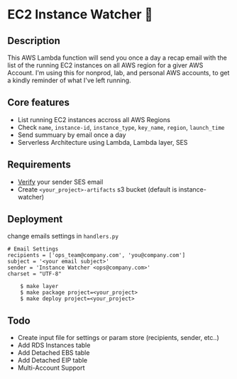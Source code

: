 # EC2 Instance Watcher :eyes:

## Description

This AWS Lambda function will send you once a day a recap email with the list of the running EC2 instances on all AWS region for a giver AWS Account.
I'm using this for nonprod, lab, and personal AWS accounts, to get a kindly reminder of what I've left running.

## Core features

* List running EC2 instances accross all AWS Regions
* Check `name`, `instance-id`, `instance_type`, `key_name`, `region`, `launch_time`
* Send summuary by email once a day
* Serverless Architecture using Lambda, Lambda layer, SES

## Requirements

* [Verify](https://docs.aws.amazon.com/ses/latest/DeveloperGuide/verify-email-addresses-procedure.html) your sender SES email
* Create `<your_project>-artifacts` s3 bucket (default is instance-watcher)

## Deployment

change emails settings in `handlers.py`

```
# Email Settings
recipients = ['ops_team@company.com', 'you@company.com']
subject = '<your email subject>'
sender = 'Instance Watcher <ops@company.com>'
charset = "UTF-8"
```
        $ make layer
        $ make package project=<your_project>
        $ make deploy project=<your_project>

## Todo

* Create input file for settings or param store (recipients, sender, etc..)
* Add RDS Instances table
* Add Detached EBS table
* Add Detached EIP table
* Multi-Account Support
